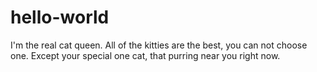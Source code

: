 # hello-world


I'm the real cat queen.
All of the kitties are the best, you can not choose one.
Except your special one cat, that purring near you right now.
